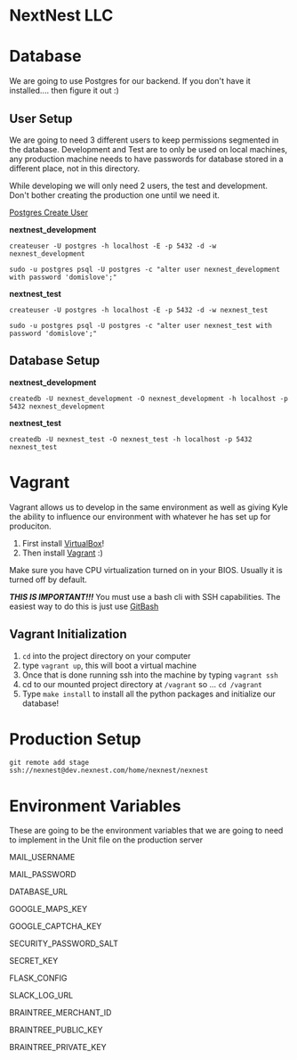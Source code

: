 # NextNest LLC

Database
======
We are going to use Postgres for our backend. If you don't have it installed.... then figure it out :)

## User Setup
We are going to need 3 different users to keep permissions segmented in the database. Development and Test are to only be used on local machines, any production machine needs to have passwords for database stored in a different place, not in this directory.

While developing we will only need 2 users, the test and development. Don't bother creating the production one until we need it.

[Postgres Create User](https://www.postgresql.org/docs/current/static/app-createuser.html)

**nextnest_development**

`createuser -U postgres -h localhost -E -p 5432 -d -w nexnest_development`

`sudo -u postgres psql -U postgres -c "alter user nexnest_development with password 'domislove';"`

**nextnest_test**

`createuser -U postgres -h localhost -E -p 5432 -d -w nexnest_test`

`sudo -u postgres psql -U postgres -c "alter user nexnest_test with password 'domislove';"`

## Database Setup

**nextnest_development**

`createdb -U nexnest_development -O nexnest_development -h localhost -p 5432 nexnest_development`

**nextnest_test**

`createdb -U nexnest_test -O nexnest_test -h localhost -p 5432 nexnest_test`

Vagrant
=======
Vagrant allows us to develop in the same environment as well as giving Kyle the ability to influence our environment with whatever he has set up for produciton.

1. First install [VirtualBox](https://www.virtualbox.org/wiki/Downloads)!
2. Then install [Vagrant](https://www.vagrantup.com/downloads.html) :)

Make sure you have CPU virtualization turned on in your BIOS. Usually it is turned off by default.

***THIS IS IMPORTANT!!!*** You must use a bash cli with SSH capabilities. The easiest way to do this is just use [GitBash](https://git-scm.com/downloads)

## Vagrant Initialization
1. `cd` into the project directory on your computer
2. type `vagrant up`, this will boot a virtual machine
3. Once that is done running ssh into the machine by typing `vagrant ssh`
4. cd to our mounted project directory at `/vagrant` so ... `cd /vagrant`
5. Type `make install` to install all the python packages and initialize our database!


Production Setup
======
`git remote add stage ssh://nexnest@dev.nexnest.com/home/nexnest/nexnest`



Environment Variables
======
These are going to be the environment variables that we are going to need to implement in the Unit file on the production server

MAIL_USERNAME

MAIL_PASSWORD

DATABASE_URL

GOOGLE_MAPS_KEY

GOOGLE_CAPTCHA_KEY

SECURITY_PASSWORD_SALT

SECRET_KEY

FLASK_CONFIG

SLACK_LOG_URL

BRAINTREE_MERCHANT_ID

BRAINTREE_PUBLIC_KEY

BRAINTREE_PRIVATE_KEY
